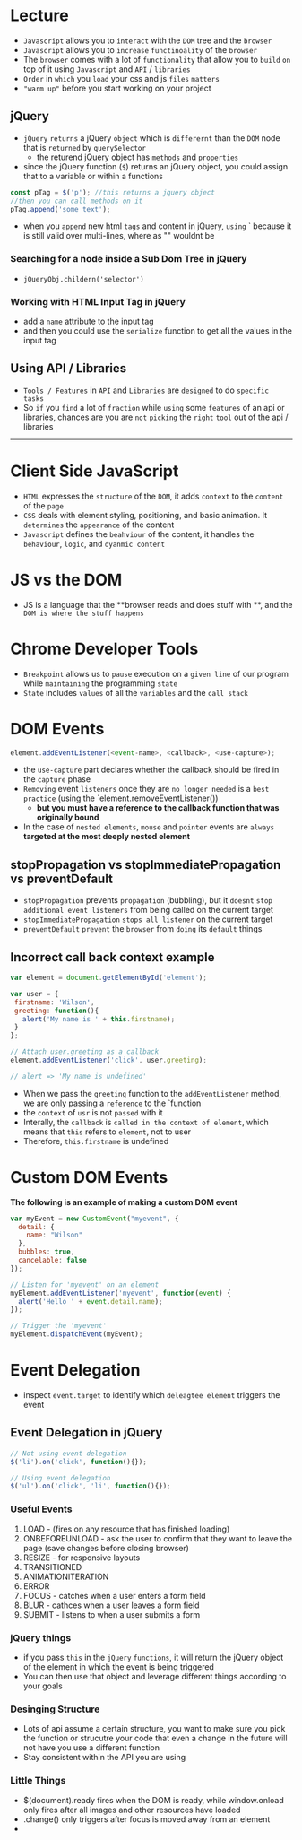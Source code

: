 # Lecture
* `Javascript` allows you to `interact` with the `DOM` tree and the `browser`
* `Javascript` allows you to `increase` `functinoality` of the `browser`
* The `browser` comes with a lot of `functionality` that allow you to `build` `on` top of it using `Javascript` and `API` / `libraries`
* `Order` in `which` you `load` your css and js `files` `matters`
* `"warm up"` before you start working on your project

## jQuery
* `jQuery` `returns` a jQuery `object` which is `differernt` than the `DOM` node that is `returned` by `querySelector`
  - the returend jQuery object has `methods` and `properties`
* since the jQuery function (`$`) returns an jQuery object, you could assign that to a variable or within a functions
``` js
const pTag = $('p'); //this returns a jquery object 
//then you can call methods on it 
pTag.append('some text');
```
* when you `append` new html `tags` and content in jQuery, `using` ` because it is still valid over multi-lines, where as "" wouldnt be

### Searching for a node inside a Sub Dom Tree in jQuery
* `jQueryObj.childern('selector')` 

### Working with HTML Input Tag in jQuery
* add a `name` attribute to the input tag
* and then you could use the `serialize` function to get all the values in the input tag

## Using API / Libraries
* `Tools / Features` in `API` and `Libraries` are `designed` to do `specific tasks`
* So `if` you `find` a lot of `fraction` while `using` some `features` of an api or libraries, chances are you are `not` `picking` the `right` `tool` out of the api / libraries


---

# Client Side JavaScript
* `HTML` expresses the `structure` of the `DOM`, it adds `context` to the `content` of the `page`
* `CSS` deals with element styling, positioning, and basic animation. It `determines` the `appearance` of the content
* `Javascript` defines the `beahviour` of the content, it handles the `behaviour`, `logic`, and `dyanmic content`

# JS vs the DOM
* JS is a language that the **browser reads and does stuff with **, and the` DOM is where the stuff happens`

# Chrome Developer Tools
* `Breakpoint` allows us to `pause` execution on a `given line` of our program while `maintaining` the programming `state`
* `State` includes `values` of all the `variables` and the `call stack`

# DOM Events
``` js
element.addEventListener(<event-name>, <callback>, <use-capture>);
```
* the `use-capture` part declares whether the callback should be fired in the `capture` phase
* `Removing` event `listeners` once they are `no longer needed` is a `best practice` (using the `element.removeEventListener())
  - **but you must have a reference to the callback function that was originally bound**
* In the case of `nested elements`, `mouse` and `pointer` events are `always` **targeted at the most deeply nested element**

## stopPropagation vs stopImmediatePropagation vs preventDefault
* `stopPropagation` prevents `propagation` (bubbling), but it `doesnt` `stop` `additional event listeners` from being called on the current target
* `stopImmediatePropagation` `stops all listener` on the current target
* `preventDefault` `prevent` the `browser` from `doing` its `default` things

## Incorrect call back context example
``` js
var element = document.getElementById('element');

var user = {
 firstname: 'Wilson',
 greeting: function(){
   alert('My name is ' + this.firstname);
 }
};

// Attach user.greeting as a callback
element.addEventListener('click', user.greeting);

// alert => 'My name is undefined'
```
* When we pass the `greeting` function to the `addEventListener` method, we are only passing a `reference` to the `function
* the `context` of `usr` is not `passed` with it
* Interally, the `callback` is `called in the context of element`, which means that `this` refers to `element`, not to user
* Therefore, `this.firstname` is undefined

# Custom DOM Events
**The following is an example of making a custom DOM event**
``` js
var myEvent = new CustomEvent("myevent", {
  detail: {
    name: "Wilson"
  },
  bubbles: true,
  cancelable: false
});

// Listen for 'myevent' on an element
myElement.addEventListener('myevent', function(event) {
  alert('Hello ' + event.detail.name);
});

// Trigger the 'myevent'
myElement.dispatchEvent(myEvent);
```

# Event Delegation
* inspect `event.target` to identify which `deleagtee element` triggers the event

## Event Delegation in jQuery
``` js
// Not using event delegation
$('li').on('click', function(){});

// Using event delegation
$('ul').on('click', 'li', function(){});
```

### Useful Events
1) LOAD - (fires on any resource that has finished loading)
2) ONBEFOREUNLOAD - ask the user to confirm that they want to leave the page (save changes before closing browser)
3) RESIZE - for responsive layouts
4) TRANSITIONED
5) ANIMATIONITERATION
6) ERROR
7) FOCUS - catches when a user enters a form field
8) BLUR - cathces when a user leaves a form field
9) SUBMIT - listens to when a user submits a form 


### jQuery things
* if you pass `this` in the `jQuery` `functions`, it will return the jQuery object of the element in which the event is being triggered
* You can then use that object and leverage different things according to your goals


### Desinging Structure
* Lots of api assume a certain structure, you want to make sure you pick the function or strucutre your code that even a change in the future will not have you use a different function
* Stay consistent within the API you are using 

### Little Things
* $(document).ready fires when the DOM is ready, while window.onload only fires after all images and other resources have loaded
* .change() only triggers after focus is moved away from an element
* 